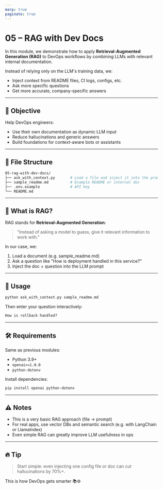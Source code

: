 ```yaml
---
marp: true
paginate: true
---
```


# 05 – RAG with Dev Docs

In this module, we demonstrate how to apply **Retrieval-Augmented Generation (RAG)** to DevOps workflows by combining LLMs with relevant internal documentation.

Instead of relying only on the LLM's training data, we:

- Inject context from README files, CI logs, configs, etc.
- Ask more specific questions
- Get more accurate, company-specific answers

---

## 🎯 Objective

Help DevOps engineers:

- Use their own documentation as dynamic LLM input
- Reduce hallucinations and generic answers
- Build foundations for context-aware bots or assistants

---

## 📁 File Structure

```bash
05-rag-with-dev-docs/
├── ask_with_context.py       # Load a file and inject it into the prompt
├── sample_readme.md          # Example README or internal doc
├── .env.example              # API key
└── README.md
```

---

## 🧠 What is RAG?

RAG stands for **Retrieval-Augmented Generation**:
> "Instead of asking a model to guess, give it relevant information to work with."

In our case, we:

1. Load a document (e.g. sample_readme.md)
2. Ask a question like "How is deployment handled in this service?"
3. Inject the doc + question into the LLM prompt

---

## 🚀 Usage

```bash
python ask_with_context.py sample_readme.md
```

Then enter your question interactively:

``` txt
How is rollback handled?
```

---

## 🛠 Requirements

Same as previous modules:

- Python 3.9+
- `openai>=1.0.0`
- `python-dotenv`

Install dependencies:

```bash
pip install openai python-dotenv
```

---

## ⚠️ Notes

- This is a very basic RAG approach (file → prompt)
- For real apps, use vector DBs and semantic search (e.g. with LangChain or LlamaIndex)
- Even simple RAG can greatly improve LLM usefulness in ops

---

## 🔥 Tip

> Start simple: even injecting one config file or doc can cut hallucinations by 70%+.

This is how DevOps gets smarter 📚⚙️
